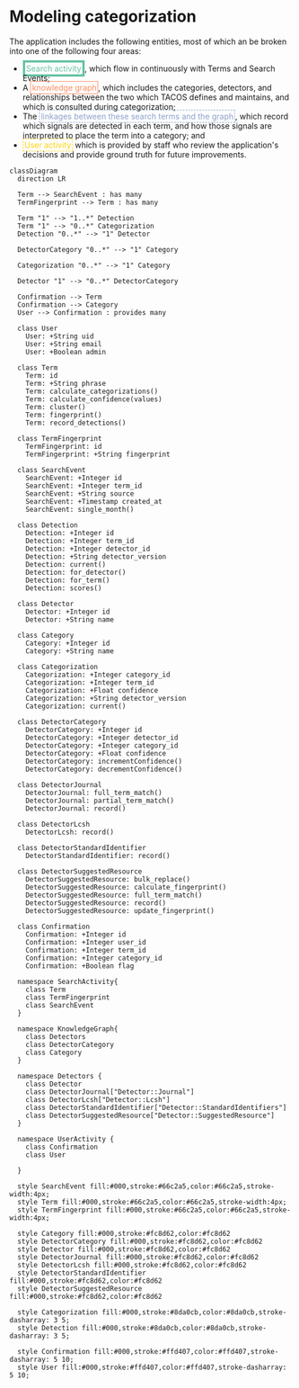 # Modeling categorization

The application includes the following entities, most of which an be broken into one of the following four areas:

* <font style="color:#66c2a5;border:4px solid #66c2a5;padding:2px;">Search activity</font>, which flow in continuously
with Terms and Search Events;
* A <font style="color:#fc8d62;border:1px solid #fc8d62;padding:2px;">knowledge graph</font>, which includes the
categories, detectors, and relationships
  between the two which TACOS defines and maintains, and which is consulted during categorization;
* The <font style="color:#8da0cb;border:1px dashed #8da0cb;padding:2px;">linkages between these search terms and the
graph</font>, which record which signals are
  detected in each term, and how those signals are interpreted to place the term into a category; and
* <font style="color: #ffd407;border: 1px dashed #ffd407;padding:2px;">User activity</font> which is provided by staff
who review the application's decisions and provide ground truth for future improvements.

```mermaid
classDiagram
  direction LR
  
  Term --> SearchEvent : has many
  TermFingerprint --> Term : has many

  Term "1" --> "1..*" Detection
  Term "1" --> "0..*" Categorization
  Detection "0..*" --> "1" Detector

  DetectorCategory "0..*" --> "1" Category

  Categorization "0..*" --> "1" Category

  Detector "1" --> "0..*" DetectorCategory

  Confirmation --> Term
  Confirmation --> Category
  User --> Confirmation : provides many

  class User
    User: +String uid
    User: +String email
    User: +Boolean admin

  class Term
    Term: id
    Term: +String phrase
    Term: calculate_categorizations()
    Term: calculate_confidence(values)
    Term: cluster()
    Term: fingerprint()
    Term: record_detections()

  class TermFingerprint
    TermFingerprint: id
    TermFingerprint: +String fingerprint

  class SearchEvent
    SearchEvent: +Integer id
    SearchEvent: +Integer term_id
    SearchEvent: +String source
    SearchEvent: +Timestamp created_at
    SearchEvent: single_month()

  class Detection
    Detection: +Integer id
    Detection: +Integer term_id
    Detection: +Integer detector_id
    Detection: +String detector_version
    Detection: current()
    Detection: for_detector()
    Detection: for_term()
    Detection: scores()

  class Detector
    Detector: +Integer id
    Detector: +String name

  class Category
    Category: +Integer id
    Category: +String name

  class Categorization
    Categorization: +Integer category_id
    Categorization: +Integer term_id
    Categorization: +Float confidence
    Categorization: +String detector_version
    Categorization: current()

  class DetectorCategory
    DetectorCategory: +Integer id
    DetectorCategory: +Integer detector_id
    DetectorCategory: +Integer category_id
    DetectorCategory: +Float confidence
    DetectorCategory: incrementConfidence()
    DetectorCategory: decrementConfidence()

  class DetectorJournal
    DetectorJournal: full_term_match()
    DetectorJournal: partial_term_match()
    DetectorJournal: record()

  class DetectorLcsh
    DetectorLcsh: record()

  class DetectorStandardIdentifier
    DetectorStandardIdentifier: record()

  class DetectorSuggestedResource
    DetectorSuggestedResource: bulk_replace()
    DetectorSuggestedResource: calculate_fingerprint()
    DetectorSuggestedResource: full_term_match()
    DetectorSuggestedResource: record()
    DetectorSuggestedResource: update_fingerprint()

  class Confirmation
    Confirmation: +Integer id
    Confirmation: +Integer user_id
    Confirmation: +Integer term_id
    Confirmation: +Integer category_id
    Confirmation: +Boolean flag

  namespace SearchActivity{
    class Term
    class TermFingerprint
    class SearchEvent
  }

  namespace KnowledgeGraph{
    class Detectors
    class DetectorCategory
    class Category
  }

  namespace Detectors {
    class Detector
    class DetectorJournal["Detector::Journal"]
    class DetectorLcsh["Detector::Lcsh"]
    class DetectorStandardIdentifier["Detector::StandardIdentifiers"]
    class DetectorSuggestedResource["Detector::SuggestedResource"]
  }

  namespace UserActivity {
    class Confirmation
    class User

  }

  style SearchEvent fill:#000,stroke:#66c2a5,color:#66c2a5,stroke-width:4px;
  style Term fill:#000,stroke:#66c2a5,color:#66c2a5,stroke-width:4px;
  style TermFingerprint fill:#000,stroke:#66c2a5,color:#66c2a5,stroke-width:4px;

  style Category fill:#000,stroke:#fc8d62,color:#fc8d62
  style DetectorCategory fill:#000,stroke:#fc8d62,color:#fc8d62
  style Detector fill:#000,stroke:#fc8d62,color:#fc8d62
  style DetectorJournal fill:#000,stroke:#fc8d62,color:#fc8d62
  style DetectorLcsh fill:#000,stroke:#fc8d62,color:#fc8d62
  style DetectorStandardIdentifier fill:#000,stroke:#fc8d62,color:#fc8d62
  style DetectorSuggestedResource fill:#000,stroke:#fc8d62,color:#fc8d62

  style Categorization fill:#000,stroke:#8da0cb,color:#8da0cb,stroke-dasharray: 3 5;
  style Detection fill:#000,stroke:#8da0cb,color:#8da0cb,stroke-dasharray: 3 5;

  style Confirmation fill:#000,stroke:#ffd407,color:#ffd407,stroke-dasharray: 5 10;
  style User fill:#000,stroke:#ffd407,color:#ffd407,stroke-dasharray: 5 10;
```
